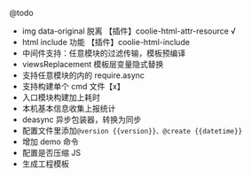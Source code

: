 
@todo

- img data-original 脱离 【插件】coolie-html-attr-resource √
- html include 功能 【插件】coolie-html-include
- 中间件支持：任意模块的过滤传输，模板预编译
- viewsReplacement 模板层变量隐式替换
- 支持任意模块的内的 require.async
- 支持构建单个 cmd 文件【x】
- 入口模块构建加上耗时
- 本机基本信息收集上报统计
- deasync 异步包装器，转换为同步
- 配置文件里添加`@version {{version}}、@create {{datetime}}`
- 增加 demo 命令
- 配置是否压缩 JS
- 生成工程模板


